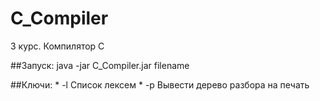 C_Compiler
==========

3 курс. Компилятор С

##Запуск:
    java -jar C_Compiler.jar filename

##Ключи:
    * -l Список лексем
    * -p Вывести дерево разбора на печать
